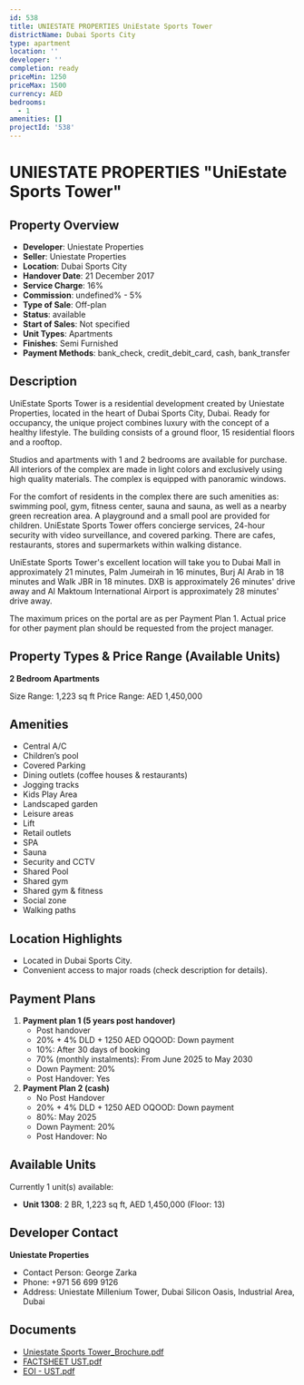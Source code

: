 ```yaml
---
id: 538
title: UNIESTATE PROPERTIES UniEstate Sports Tower
districtName: Dubai Sports City
type: apartment
location: ''
developer: ''
completion: ready
priceMin: 1250
priceMax: 1500
currency: AED
bedrooms:
  - 1
amenities: []
projectId: '538'
---
```


# UNIESTATE PROPERTIES "UniEstate Sports Tower"

## Property Overview
- **Developer**: Uniestate Properties
- **Seller**: Uniestate Properties
- **Location**: Dubai Sports City
- **Handover Date**: 21 December 2017
- **Service Charge**: 16%
- **Commission**: undefined% - 5%
- **Type of Sale**: Off-plan
- **Status**: available
- **Start of Sales**: Not specified
- **Unit Types**: Apartments
- **Finishes**: Semi Furnished
- **Payment Methods**: bank_check, credit_debit_card, cash, bank_transfer

## Description
UniEstate Sports Tower is a residential development created by Uniestate Properties, located in the heart of Dubai Sports City, Dubai. Ready for occupancy, the unique project combines luxury with the concept of a healthy lifestyle. The building consists of a ground floor, 15 residential floors and a rooftop.

Studios and apartments with 1 and 2 bedrooms are available for purchase. All interiors of the complex are made in light colors and exclusively using high quality materials. The complex is equipped with panoramic windows.

For the comfort of residents in the complex there are such amenities as: swimming pool, gym, fitness center, sauna and sauna, as well as a nearby green recreation area. A playground and a small pool are provided for children. UniEstate Sports Tower offers concierge services, 24-hour security with video surveillance, and covered parking. There are cafes, restaurants, stores and supermarkets within walking distance.

UniEstate Sports Tower's excellent location will take you to Dubai Mall in approximately 21 minutes, Palm Jumeirah in 16 minutes, Burj Al Arab in 18 minutes and Walk JBR in 18 minutes. DXB is approximately 26 minutes' drive away and Al Maktoum International Airport is approximately 28 minutes' drive away.

The maximum prices on the portal are as per Payment Plan 1. Actual price for other payment plan should be requested from the project manager.

## Property Types & Price Range (Available Units)
**2 Bedroom Apartments**

Size Range: 1,223 sq ft
Price Range: AED 1,450,000

## Amenities
- Central A/C
- Children’s pool
- Covered Parking
- Dining outlets  (coffee houses & restaurants)
- Jogging tracks
- Kids Play Area
- Landscaped garden
- Leisure areas
- Lift
- Retail outlets
- SPA
- Sauna
- Security and CCTV
- Shared Pool
- Shared gym
- Shared gym & fitness
- Social zone
- Walking paths

## Location Highlights
- Located in Dubai Sports City.
- Convenient access to major roads (check description for details).

## Payment Plans
1. **Payment plan 1 (5 years post handover)**
   - Post handover
   - 20% + 4% DLD + 1250 AED OQOOD: Down payment
   - 10%: After 30 days of booking
   - 70% (monthly instalments): From June 2025 to May 2030
   - Down Payment: 20%
   - Post Handover: Yes
2. **Payment Plan 2 (cash)**
   - No Post Handover
   - 20% + 4% DLD + 1250 AED OQOOD: Down payment
   - 80%: May 2025
   - Down Payment: 20%
   - Post Handover: No

## Available Units
Currently 1 unit(s) available:
- **Unit 1308**: 2 BR, 1,223 sq ft, AED 1,450,000 (Floor: 13)

## Developer Contact
**Uniestate Properties**
- Contact Person: George Zarka
- Phone: +971 56 699 9126
- Address: Uniestate Millenium Tower, Dubai Silicon Oasis, Industrial Area, Dubai

## Documents
- [Uniestate Sports Tower_Brochure.pdf](https://cdn.geniemap.net/2023/11/02/kJIXgEAdZkWBVDEAbXEXoZTWB3CbFjAC70u5OR8u.pdf)
- [FACTSHEET UST.pdf](https://cdn.geniemap.net/2023/11/02/VggII4V4UbFs8ALS8AgeuIpCKsvibtwPygOBkJW5.pdf)
- [EOI - UST.pdf](https://cdn.geniemap.net/2023/11/02/ovY0lgkAd80pDiy8QBYkJ0TOYaHayFk9nXKDxD97.pdf)
